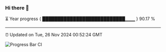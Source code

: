 ### Hi there 👋

⏳ Year progress { ███████████████████████████▁▁▁ } 90.17 %

---

⏰ Updated on Tue, 26 Nov 2024 00:52:24 GMT

![Progress Bar CI](https://github.com/Shyam-Makwana/GitHub-Actions-Demo/workflows/Progress%20Bar%20CI/badge.svg)
